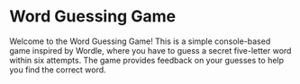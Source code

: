 # Word Guessing Game

Welcome to the Word Guessing Game! This is a simple console-based game inspired by Wordle, where you have to guess a secret five-letter word within six attempts. The game provides feedback on your guesses to help you find the correct word.

